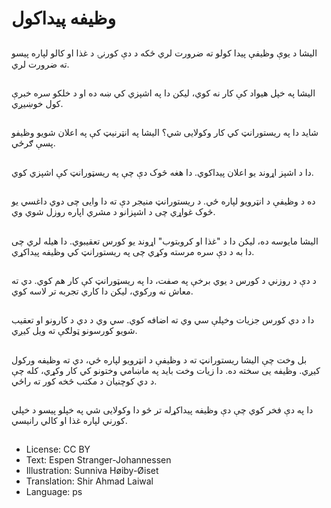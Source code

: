 # وظیفه پیداکول

##
الیشا د یوې وظیفې پیدا کولو ته ضرورت لري ځکه د دې کورنۍ د غذا او کالو لپاره پیسو ته ضرورت لري.

##
الیشا په خپل هیواد کې کار نه کوي، لیکن دا په اشپزي کي ښه ده او د خلکو سره خبرې کول خوښیږي.

##
شاید دا په ریستورانټ کي کار وکولایی شي؟ الیشا په انټرنیټ کې په اعلان شویو وظیفو پسې ګرځي.

##
دا د اشپز اړوند یو اعلان پیداکوي. دا هغه څوک دې چې په ریسټورانټ کې اشپزي کوي.

##
ده د وظیفې د انټرويو لپاره ځي. د ریستورانټ منیجر دې ته دا وایی چی دوي داغسي یو څوک غواړي چی د اشپزانو د مشري اپاره روزل شوي وي.

##
الیشا مایوسه ده، لیکن دا د "غذا او کروبتوب" اړوند یو کورس تعقیبوي. دا هیله لري چی دا به د دې سره مرسته وکړي چی په ریستورانټ کي وظیفه پیداکړي.

##
د دې د روزني د کورس د یوي برخې په صفت، دا په ریسټورانټ کې کار هم کوي. دي ته معاش نه ورکوي، لیکن دا کاري تجربه تر لاسه کوي.

##
دا د دي کورس جزیات وخپلې سي وي ته اضافه کوي. سي وي د دي د کارونو او تعقیب شویو کورسونو ټولګې ته ویل کیږي.

##
بل وخت چې الیشا ریستورانټ ته د وظیفې د انټرويو لپاره ځي، دي ته وظیفه ورکول کیږي. وظیفه یی سخته ده. دا زیات وخت باید په ماښامي وختونو کي کار وکړي، کله چې د دي کوچنیان د مکتب څخه کور ته راځي.

##
دا په دې فخر کوي چې دې وظیفه پیداکړله تر څو دا وکولایی شي په خپلو پیسو د خپلي کورني لپاره غذا او کالي رانیسي.

##
* License: CC BY
* Text: Espen Stranger-Johannessen
* Illustration: Sunniva Høiby-Øiset
* Translation: Shir Ahmad Laiwal
* Language: ps
